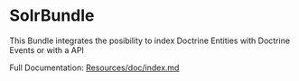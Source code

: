 # SolrBundle

This Bundle integrates the posibility to index Doctrine Entities with Doctrine Events or with a API

Full Documentation: [Resources/doc/index.md](Resources/doc/index.md)
